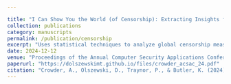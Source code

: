 ```yaml
---

title: "I Can Show You the World (of Censorship): Extracting Insights from Censorship Measurement Data Using Statistical Techniques"
collection: publications
category: manuscripts
permalink: /publication/censorship
excerpt: "Uses statistical techniques to analyze global censorship measurement data and reveal emerging trends."
date: 2024-12-12
venue: "Proceedings of the Annual Computer Security Applications Conference 2024 (ACSAC 24)"
paperurl: "https://dolszewskimt.github.io/files/crowder_acsac_24.pdf"
citation: "Crowder, A., Olszewski, D., Traynor, P., & Butler, K. (2024). I Can Show You the World (of Censorship): Extracting Insights from Censorship Measurement Data Using Statistical Techniques. In Proceedings of ACSAC 2024."
---
```

